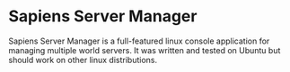 # Sapiens Server Manager
Sapiens Server Manager is a full-featured linux console application for managing multiple world servers.  It was written and tested on Ubuntu but should work on other linux distributions.
